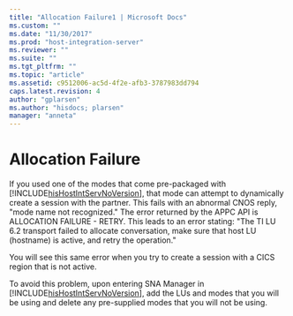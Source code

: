 ```yaml
---
title: "Allocation Failure1 | Microsoft Docs"
ms.custom: ""
ms.date: "11/30/2017"
ms.prod: "host-integration-server"
ms.reviewer: ""
ms.suite: ""
ms.tgt_pltfrm: ""
ms.topic: "article"
ms.assetid: c9512006-ac5d-4f2e-afb3-3787983dd794
caps.latest.revision: 4
author: "gplarsen"
ms.author: "hisdocs; plarsen"
manager: "anneta"
---
```

# Allocation Failure
If you used one of the modes that come pre-packaged with [!INCLUDE[hisHostIntServNoVersion](../includes/hishostintservnoversion-md.md)], that mode can attempt to dynamically create a session with the partner. This fails with an abnormal CNOS reply, "mode name not recognized." The error returned by the APPC API is ALLOCATION FAILURE - RETRY. This leads to an error stating: "The TI LU 6.2 transport failed to allocate conversation, make sure that host LU (hostname) is active, and retry the operation."  
  
 You will see this same error when you try to create a session with a CICS region that is not active.  
  
 To avoid this problem, upon entering SNA Manager in [!INCLUDE[hisHostIntServNoVersion](../includes/hishostintservnoversion-md.md)], add the LUs and modes that you will be using and delete any pre-supplied modes that you will not be using.